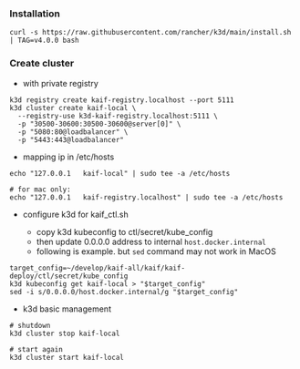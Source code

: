 ### Installation

```
curl -s https://raw.githubusercontent.com/rancher/k3d/main/install.sh | TAG=v4.0.0 bash
```

### Create cluster

* with private registry

```
k3d registry create kaif-registry.localhost --port 5111
k3d cluster create kaif-local \
  --registry-use k3d-kaif-registry.localhost:5111 \
  -p "30500-30600:30500-30600@server[0]" \
  -p "5080:80@loadbalancer" \
  -p "5443:443@loadbalancer"
```

* mapping ip in /etc/hosts

```
echo "127.0.0.1   kaif-local" | sudo tee -a /etc/hosts

# for mac only:
echo "127.0.0.1   kaif-registry.localhost" | sudo tee -a /etc/hosts
```

* configure k3d for kaif_ctl.sh

  * copy k3d kubeconfig to ctl/secret/kube_config
  * then update 0.0.0.0 address to internal `host.docker.internal`
  * following is example. but `sed` command may not work in MacOS
    
```
target_config=~/develop/kaif-all/kaif/kaif-deploy/ctl/secret/kube_config
k3d kubeconfig get kaif-local > "$target_config" 
sed -i s/0.0.0.0/host.docker.internal/g "$target_config"
```

* k3d basic management


```
# shutdown
k3d cluster stop kaif-local

# start again
k3d cluster start kaif-local
```

